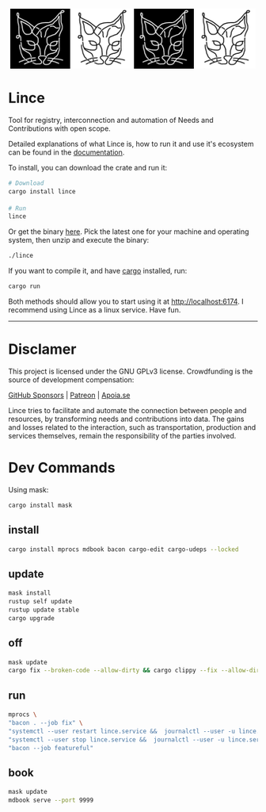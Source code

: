 <p align=center>
<img width="24%" src="https://raw.githubusercontent.com/lince-social/lince/main/assets/branco_no_preto.png" alt="Lince Logo">
<img width="24%" src="https://raw.githubusercontent.com/lince-social/lince/main/assets/preto_no_branco.png" alt="Lince Logo">
<img width="24%" src="https://raw.githubusercontent.com/lince-social/lince/main/assets/branco_no_preto.png" alt="Lince Logo">
<img width="24%" src="https://raw.githubusercontent.com/lince-social/lince/main/assets/preto_no_branco.png" alt="Lince Logo">

</p>

# Lince
Tool for registry, interconnection and automation of Needs and Contributions with open scope.

Detailed explanations of what Lince is, how to run it and use it's ecosystem can be found in the [documentation](https://lince-social.github.io/book/).

To install, you can download the crate and run it:
```bash
# Download
cargo install lince

# Run
lince
```

Or get the binary [here](https://github.com/lince-social/lince/tags). Pick the latest one for your machine and operating system, then unzip and execute the binary:

```bash
./lince
```

If you want to compile it, and have [cargo](https://www.rust-lang.org/tools/install) installed, run:

```bash
cargo run
```

Both methods should allow you to start using it at [http://localhost:6174](http://localhost:6174). I recommend using Lince as a linux service. Have fun.

---

# Disclamer

This project is licensed under the GNU GPLv3 license. Crowdfunding is the source of development compensation:

[GitHub Sponsors](https://github.com/sponsors/lince-social) | [Patreon](https://www.patreon.com/lince_social) | [Apoia.se](https://www.apoia.se/lince)

Lince tries to facilitate and automate the connection between people and resources, by transforming needs and contributions into data. The gains and losses related to the interaction, such as transportation, production and services themselves, remain the responsibility of the parties involved.

# Dev Commands

Using mask:
```bash
cargo install mask
```

## install
```bash
cargo install mprocs mdbook bacon cargo-edit cargo-udeps --locked
```

## update
```bash
mask install
rustup self update
rustup update stable
cargo upgrade
```

## off
```bash
mask update
cargo fix --broken-code --allow-dirty && cargo clippy --fix --allow-dirty --quiet >/dev/null 2>&1
```

## run
```bash
mprocs \
"bacon . --job fix" \
"systemctl --user restart lince.service &&  journalctl --user -u lince.service -f --output=cat" \
"systemctl --user stop lince.service &&  journalctl --user -u lince.service -f --output=cat" \
"bacon --job featureful"
```

## book
```bash
mask update
mdbook serve --port 9999
```
